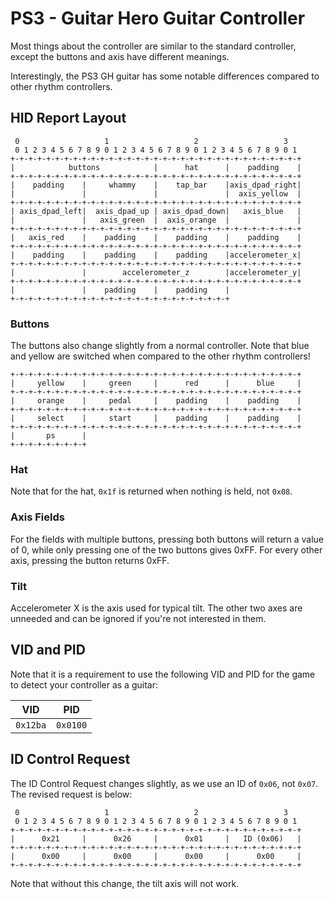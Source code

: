 # PS3 - Guitar Hero Guitar Controller
Most things about the controller are similar to the standard controller, except the buttons and axis have different meanings.

Interestingly, the PS3 GH guitar has some notable differences compared to other rhythm controllers.

## HID Report Layout

```
 0                   1                   2                   3
 0 1 2 3 4 5 6 7 8 9 0 1 2 3 4 5 6 7 8 9 0 1 2 3 4 5 6 7 8 9 0 1
+-+-+-+-+-+-+-+-+-+-+-+-+-+-+-+-+-+-+-+-+-+-+-+-+-+-+-+-+-+-+-+-+
|            buttons            |      hat      |    padding    |
+-+-+-+-+-+-+-+-+-+-+-+-+-+-+-+-+-+-+-+-+-+-+-+-+-+-+-+-+-+-+-+-+
|    padding    |     whammy    |    tap_bar    |axis_dpad_right|
|               |               |               |  axis_yellow  |
+-+-+-+-+-+-+-+-+-+-+-+-+-+-+-+-+-+-+-+-+-+-+-+-+-+-+-+-+-+-+-+-+
| axis_dpad_left|  axis_dpad_up | axis_dpad_down|   axis_blue   |
|               |   axis_green  |  axis_orange  |               |
+-+-+-+-+-+-+-+-+-+-+-+-+-+-+-+-+-+-+-+-+-+-+-+-+-+-+-+-+-+-+-+-+
|   axis_red    |    padding    |    padding    |    padding    |
+-+-+-+-+-+-+-+-+-+-+-+-+-+-+-+-+-+-+-+-+-+-+-+-+-+-+-+-+-+-+-+-+
|    padding    |    padding    |    padding    |accelerometer_x|
+-+-+-+-+-+-+-+-+-+-+-+-+-+-+-+-+-+-+-+-+-+-+-+-+-+-+-+-+-+-+-+-+
|               |        accelerometer_z        |accelerometer_y|
+-+-+-+-+-+-+-+-+-+-+-+-+-+-+-+-+-+-+-+-+-+-+-+-+-+-+-+-+-+-+-+-+
|               |    padding    |    padding    |
+-+-+-+-+-+-+-+-+-+-+-+-+-+-+-+-+-+-+-+-+-+-+-+-+
```

### Buttons
The buttons also change slightly from a normal controller. Note that blue and yellow are switched when compared to the other rhythm controllers!

```
+-+-+-+-+-+-+-+-+-+-+-+-+-+-+-+-+-+-+-+-+-+-+-+-+-+-+-+-+-+-+-+-+
|     yellow    |     green     |      red      |      blue     |
+-+-+-+-+-+-+-+-+-+-+-+-+-+-+-+-+-+-+-+-+-+-+-+-+-+-+-+-+-+-+-+-+
|     orange    |     pedal     |    padding    |    padding    |
+-+-+-+-+-+-+-+-+-+-+-+-+-+-+-+-+-+-+-+-+-+-+-+-+-+-+-+-+-+-+-+-+
|     select    |     start     |    padding    |    padding    |
+-+-+-+-+-+-+-+-+-+-+-+-+-+-+-+-+-+-+-+-+-+-+-+-+-+-+-+-+-+-+-+-+
|       ps      |
+-+-+-+-+-+-+-+-+
```
### Hat
Note that for the hat, `0x1f` is returned when nothing is held, not `0x08`.

### Axis Fields
For the fields with multiple buttons, pressing both buttons will return a value of 0, while only pressing one of the two buttons gives 0xFF. For every other axis, pressing the button returns 0xFF.

### Tilt
Accelerometer X is the axis used for typical tilt. The other two axes are unneeded and can be ignored if you're not interested in them.

## VID and PID
Note that it is a requirement to use the following VID and PID for the game to detect your controller as a guitar:

| VID      | PID      |
| -------- | -------- |
| `0x12ba` | `0x0100` |

## ID Control Request
The ID Control Request changes slightly, as we use an ID of `0x06`, not `0x07`. The revised request is below:
```
 0                   1                   2                   3  
 0 1 2 3 4 5 6 7 8 9 0 1 2 3 4 5 6 7 8 9 0 1 2 3 4 5 6 7 8 9 0 1
+-+-+-+-+-+-+-+-+-+-+-+-+-+-+-+-+-+-+-+-+-+-+-+-+-+-+-+-+-+-+-+-+
|      0x21     |      0x26     |      0x01     |   ID (0x06)   |
+-+-+-+-+-+-+-+-+-+-+-+-+-+-+-+-+-+-+-+-+-+-+-+-+-+-+-+-+-+-+-+-+
|      0x00     |      0x00     |      0x00     |      0x00     |
+-+-+-+-+-+-+-+-+-+-+-+-+-+-+-+-+-+-+-+-+-+-+-+-+-+-+-+-+-+-+-+-+
```

Note that without this change, the tilt axis will not work.

